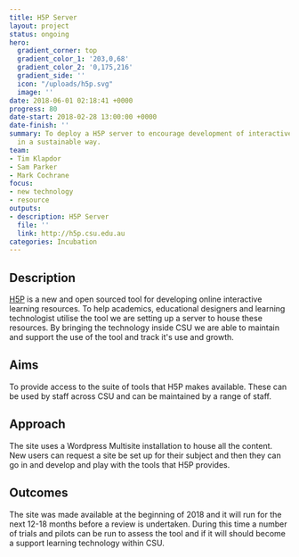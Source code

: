 ```yaml
---
title: H5P Server
layout: project
status: ongoing
hero:
  gradient_corner: top
  gradient_color_1: '203,0,68'
  gradient_color_2: '0,175,216'
  gradient_side: ''
  icon: "/uploads/h5p.svg"
  image: ''
date: 2018-06-01 02:18:41 +0000
progress: 80
date-start: 2018-02-28 13:00:00 +0000
date-finish: ''
summary: To deploy a H5P server to encourage development of interactive resources
  in a sustainable way.
team:
- Tim Klapdor
- Sam Parker
- Mark Cochrane
focus:
- new technology
- resource
outputs:
- description: H5P Server
  file: ''
  link: http://h5p.csu.edu.au
categories: Incubation
---
```

## Description

[H5P](http://www.h5p.org) is a new and open sourced tool for developing online interactive learning resources. To help academics, educational designers and learning technologist utilise the tool we are setting up a server to house these resources. By bringing the technology inside CSU we are able to maintain and support the use of the tool and track it's use and growth. 

## Aims

To provide access to the suite of tools that H5P makes available. These can be used by staff across CSU and can be maintained by a range of staff. 

## Approach

The site uses a Wordpress Multisite installation to house all the content. New users can request a site be set up for their subject and then they can go in and develop and play with the tools that H5P provides.

## Outcomes

The site was made available at the beginning of 2018 and it will run for the next 12-18 months before a review is undertaken. During this time a number of trials and pilots can be run to assess the tool and if it will should become a support learning technology within CSU. 